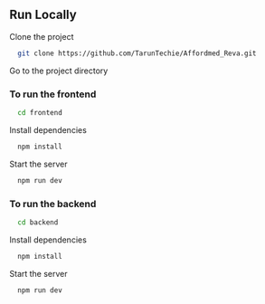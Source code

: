 ## Run Locally

Clone the project

```bash
  git clone https://github.com/TarunTechie/Affordmed_Reva.git
```

Go to the project directory

### To run the frontend
```bash
  cd frontend
```

Install dependencies

```bash
  npm install
```

Start the server

```bash
  npm run dev
```

### To run the backend
```bash
  cd backend
```
Install dependencies

```bash
  npm install
```

Start the server

```bash
  npm run dev
```
